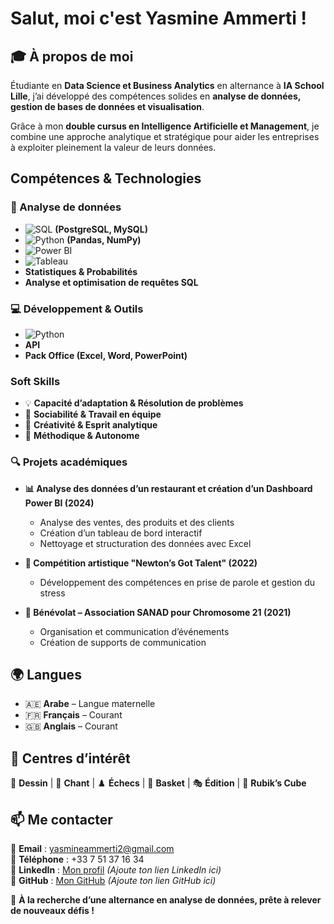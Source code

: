 #  Salut, moi c'est **Yasmine Ammerti** !  

## 🎓 À propos de moi  
Étudiante en **Data Science et Business Analytics** en alternance à **IA School Lille**, j’ai développé des compétences solides en **analyse de données, gestion de bases de données et visualisation**.  

Grâce à mon **double cursus en Intelligence Artificielle et Management**, je combine une approche analytique et stratégique pour aider les entreprises à exploiter pleinement la valeur de leurs données.  

##  Compétences & Technologies  

### 🔢 Analyse de données  
- ![SQL](https://img.shields.io/badge/SQL-4479A1?style=flat&logo=MySQL&logoColor=white) **(PostgreSQL, MySQL)**  
- ![Python](https://img.shields.io/badge/Python-3776AB?style=flat&logo=python&logoColor=white) **(Pandas, NumPy)**  
- ![Power BI](https://img.shields.io/badge/Power%20BI-F2C811?style=flat&logo=Power%20BI&logoColor=black)  
- ![Tableau](https://img.shields.io/badge/Tableau-E97627?style=flat&logo=Tableau&logoColor=white)  
- **Statistiques & Probabilités**  
- **Analyse et optimisation de requêtes SQL**  

### 💻 Développement & Outils  
- ![Python](https://img.shields.io/badge/Python-3776AB?style=flat&logo=python&logoColor=white)
- **API**  
- **Pack Office (Excel, Word, PowerPoint)**  

###  Soft Skills  
- 💡 **Capacité d’adaptation & Résolution de problèmes**  
- 🤝 **Sociabilité & Travail en équipe**  
- 🎨 **Créativité & Esprit analytique**  
- 🧐 **Méthodique & Autonome**  
 

### 🔍 Projets académiques  
- **📊 Analyse des données d’un restaurant et création d’un Dashboard Power BI (2024)**  
  - Analyse des ventes, des produits et des clients  
  - Création d’un tableau de bord interactif  
  - Nettoyage et structuration des données avec Excel  

- **🎤 Compétition artistique "Newton’s Got Talent" (2022)**  
  - Développement des compétences en prise de parole et gestion du stress  

- **🤝 Bénévolat – Association SANAD pour Chromosome 21 (2021)**  
  - Organisation et communication d’événements  
  - Création de supports de communication  

## 🌍 Langues  
- 🇦🇪 **Arabe** – Langue maternelle  
- 🇫🇷 **Français** – Courant  
- 🇬🇧 **Anglais** – Courant  

## 🎯 Centres d’intérêt  
🎨 **Dessin** | 🎤 **Chant** | ♟️ **Échecs** | 🏀 **Basket** | 🎭 **Édition** | 🧩 **Rubik’s Cube**  

## 📫 Me contacter  
📌 **Email** : [yasmineammerti2@gmail.com](mailto:yasmineammerti2@gmail.com)  
📌 **Téléphone** : +33 7 51 37 16 34  
📌 **LinkedIn** : [Mon profil](https://www.linkedin.com) *(Ajoute ton lien LinkedIn ici)*  
📌 **GitHub** : [Mon GitHub](https://github.com/YasmineAmmerti) *(Ajoute ton lien GitHub ici)*  

🚀 **À la recherche d’une alternance en analyse de données, prête à relever de nouveaux défis !**  

